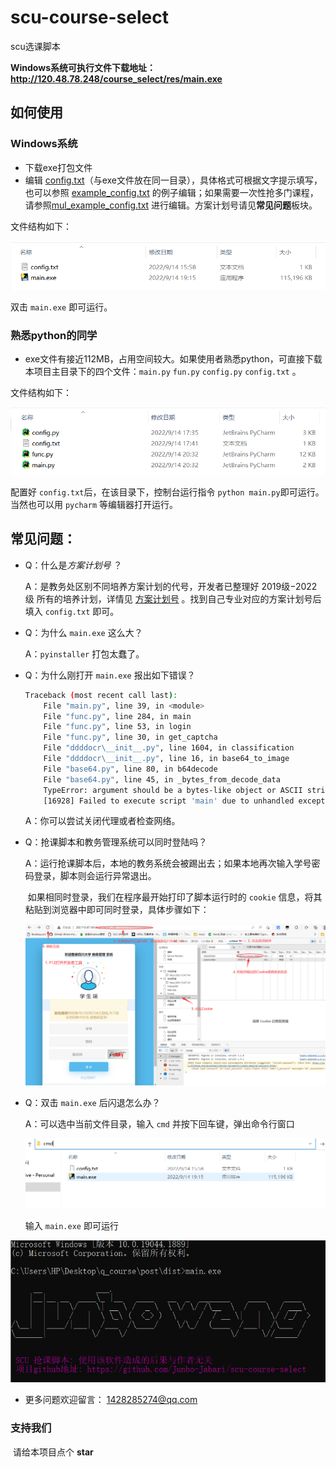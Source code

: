 # scu-course-select
scu选课脚本

**Windows系统可执行文件下载地址：http://120.48.78.248/course_select/res/main.exe**

## 如何使用

### Windows系统

- 下载exe打包文件
- 编辑 [config.txt](./config.txt)（与exe文件放在同一目录），具体格式可根据文字提示填写，也可以参照 [example_config.txt](./data/example_config.txt) 的例子编辑；如果需要一次性抢多门课程，请参照[mul_example_config.txt](./data/mul_example_config.txt) 进行编辑。方案计划号请见**常见问题**板块。

文件结构如下：

![image-20220914212422707](img/1.png)

双击 `main.exe` 即可运行。



### 熟悉python的同学

- exe文件有接近112MB，占用空间较大。如果使用者熟悉python，可直接下载本项目主目录下的四个文件：`main.py` `fun.py` `config.py` `config.txt` 。

 文件结构如下：

![image-20220914213104138](img/2.png)

配置好 `config.txt`后，在该目录下，控制台运行指令 `python main.py`即可运行。当然也可以用 `pycharm` 等编辑器打开运行。



## 常见问题：

- Q：什么是*方案计划号* ？

  A：是教务处区别不同培养方案计划的代号，开发者已整理好 $2019$级$-2022$级 所有的培养计划，详情见 [方案计划号](./data/fajhh/data.xlsx) 。找到自己专业对应的方案计划号后填入 `config.txt` 即可。

  

- Q：为什么 `main.exe` 这么大？

  A：`pyinstaller` 打包太蠢了。

  

- Q：为什么刚打开 `main.exe` 报出如下错误？

  ```bash
  Traceback (most recent call last):
      File "main.py", line 39, in <module>
      File "func.py", line 284, in main
      File "func.py", line 53, in login
      File "func.py", line 30, in get_captcha
      File "ddddocr\__init__.py", line 1604, in classification
      File "ddddocr\__init__.py", line 16, in base64_to_image
      File "base64.py", line 80, in b64decode
      File "base64.py", line 45, in _bytes_from_decode_data
      TypeError: argument should be a bytes-like object or ASCII string, not 'NoneType'
      [16928] Failed to execute script 'main' due to unhandled exception!
  ```

  A：你可以尝试关闭代理或者检查网络。

  

- Q：抢课脚本和教务管理系统可以同时登陆吗？

  A：运行抢课脚本后，本地的教务系统会被踢出去；如果本地再次输入学号密码登录，脚本则会运行异常退出。

  ​      如果相同时登录，我们在程序最开始打印了脚本运行时的 `cookie` 信息，将其粘贴到浏览器中即可同时登录，具体步骤如下：

  ![QQ图片20220914210521](img/3.png)



- Q：双击 `main.exe` 后闪退怎么办？

  A：可以选中当前文件目录，输入 `cmd` 并按下回车键，弹出命令行窗口

  ![image-20220914213624995](img/4.png)

  输入 `main.exe` 即可运行

![image-20220914213931883](img/5.png)



- 更多问题欢迎留言： 1428285274@qq.com



### 支持我们

​	请给本项目点个 **star**

